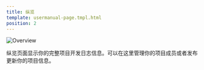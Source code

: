 ```yaml
---
title: 纵览
template: usermanual-page.tmpl.html
position: 2
---
```


![Overview][1]

纵览页面显示你的完整项目开发日志信息。可以在这里管理你的项目成员或者发布更新你的项目信息。

[1]: /images/platform/dashboard_overview.png

